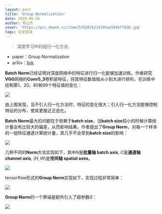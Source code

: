 ```yaml
---
layout: post
title: 'Group Normalization'
date: 2020-06-28
author: 郑之杰
cover: 'https://pic.downk.cc/item/5f02876214195aa594bff838.jpg'
tags: 论文阅读
---
```


> 深度学习中的组归一化方法.

- paper：Group Normalization
- arXiv：[link](https://arxiv.org/abs/1803.08494)

**Batch Norm**已经证明对深度网络中的特征进行归一化能够加速训练。作者研究**VGG**网络的**Conv5_3**卷积层特征，将其特征数值按从小到大进行排列，在训练中绘制第1、20、80和99个特征值的变化：

![](https://pic.downk.cc/item/5f02888314195aa594c08d20.jpg)

由上图发现，当不引入归一化方法时，特征的变化很大；引入归一化方法能够控制特征的分布，使其更接近正态化。

**Batch Norm**最大的问题在于依赖于**batch size**，当**batch size**较小的时候计算统计量会有比较大的偏差，从而影响结果。作者提出了**Group Norm**，对每一个样本的一组特征通道计算统计量，其几乎不会受到**batch size**的影响：

![](https://pic.downk.cc/item/5f0289e414195aa594c1565b.jpg)

几种不同的**Norm**方法实现如下，其中$N$是**批量轴 batch axis**, $C$是**通道轴 channel axis**, $(H, W)$是**空间轴 spatial axes**。

![](https://pic.downk.cc/item/5f02894714195aa594c0ff90.jpg)

tensorflow形式的**Group Norm**实现如下，实现过程非常简单：

![](https://pic.downk.cc/item/5f028a7714195aa594c1abac.jpg)

**Group Norm**的一个弊端是额外引入了超参数$G$：

![](https://pic.downk.cc/item/5f028aa714195aa594c1c66e.jpg)

